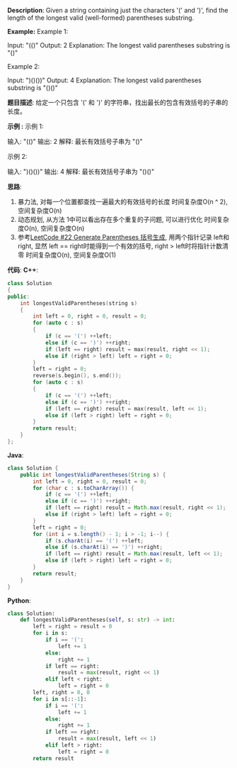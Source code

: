 __Description__:
Given a string containing just the characters '(' and ')', find the length of the longest valid (well-formed) parentheses substring.

__Example:__
Example 1:

Input: "(()"
Output: 2
Explanation: The longest valid parentheses substring is "()"

Example 2:

Input: ")()())"
Output: 4
Explanation: The longest valid parentheses substring is "()()"

__题目描述__:
给定一个只包含 '(' 和 ')' 的字符串，找出最长的包含有效括号的子串的长度。

__示例 :__
示例 1:

输入: "(()"
输出: 2
解释: 最长有效括号子串为 "()"

示例 2:

输入: ")()())"
输出: 4
解释: 最长有效括号子串为 "()()"

__思路__:
1. 暴力法, 对每一个位置都查找一遍最大的有效括号的长度
时间复杂度O(n ^ 2), 空间复杂度O(n)
2. 动态规划, 从方法 1中可以看出存在多个重复的子问题, 可以进行优化
时间复杂度O(n), 空间复杂度O(n)
3. 参考[LeetCode #22 Generate Parentheses 括号生成](https://www.jianshu.com/p/373e30c75959), 用两个指针记录 left和 right, 显然 left == right时能得到一个有效的括号, right > left时将指针计数清零
时间复杂度O(n), 空间复杂度O(1)

__代码__:
__C++__:
```C++
class Solution 
{
public:
    int longestValidParentheses(string s) 
    {
        int left = 0, right = 0, result = 0;
        for (auto c : s)
        {
            if (c == '(') ++left;
            else if (c == ')') ++right;
            if (left == right) result = max(result, right << 1);
            else if (right > left) left = right = 0;
        }
        left = right = 0;
        reverse(s.begin(), s.end());
        for (auto c : s)
        {
            if (c == '(') ++left;
            else if (c == ')') ++right;
            if (left == right) result = max(result, left << 1);
            else if (left > right) left = right = 0;
        }
        return result;
    }
};
```

__Java__:
```Java
class Solution {
    public int longestValidParentheses(String s) {
        int left = 0, right = 0, result = 0;
        for (char c : s.toCharArray()) {
            if (c == '(') ++left;
            else if (c == ')') ++right;
            if (left == right) result = Math.max(result, right << 1);
            else if (right > left) left = right = 0;
        }
        left = right = 0;
        for (int i = s.length() - 1; i > -1; i--) {
            if (s.charAt(i) == '(') ++left;
            else if (s.charAt(i) == ')') ++right;
            if (left == right) result = Math.max(result, left << 1);
            else if (left > right) left = right = 0;
        }
        return result;
    }
}
```

__Python__:
```Python
class Solution:
    def longestValidParentheses(self, s: str) -> int:
        left = right = result = 0
        for i in s:
            if i == '(':
                left += 1
            else:
                right += 1
            if left == right:
                result = max(result, right << 1)
            elif left < right:
                left = right = 0
        left, right = 0, 0
        for i in s[::-1]:
            if i == '(':
                left += 1
            else:
                right += 1
            if left == right:
                result = max(result, left << 1)
            elif left > right:
                left = right = 0
        return result
```